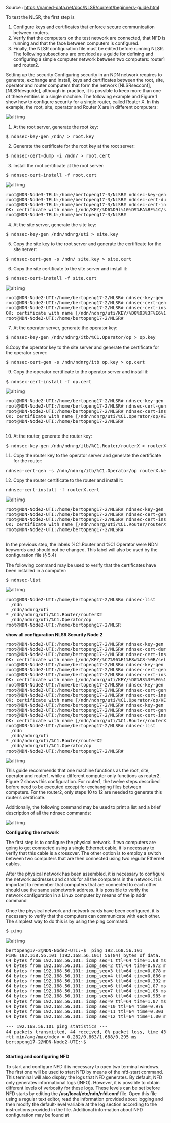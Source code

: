Source : https://named-data.net/doc/NLSR/current/beginners-guide.html

To test the NLSR, the first step is

1. Configure keys and certificates that enforce secure communication between routers.
2. Verify that the computers on the test network are connected, that NFD is running and that the face between computers is configured.
3. Finally, the NLSR configuration file must be edited before running NLSR. The following subsections are provided as a guide for defining and configuring a simple computer network between two computers: router1 and router2.

Setting up the security
Configuring security in an NDN network requires to generate, exchange and install, keys and certificates between the root, site, operator and router computers that form the network [NLSRsecconf], [NLSRdevguide], although in practice, it is possible to keep more than one of these entities in a single machine. The following example and Figure 1 show how to configure security for a single router, called Router X. In this example, the root, site, operator and Router X are in different computers:

![alt img](https://named-data.net/doc/NLSR/current/_images/security_comp.png)


1. At the root server, generate the root key:

<pre>
$ ndnsec-key-gen /ndn/ > root.key
</pre>

2. Generate the certificate for the root key at the root server:
<pre>
$ ndnsec-cert-dump -i /ndn/ > root.cert
</pre>

3. Install the root certificate at the root server:
<pre>
$ ndnsec-cert-install -f root.cert
</pre>

![alt img](https://github.com/syaifulahdan/Mini-NDN-Work/blob/main/Assignment%202:NDNrg-Topology/NDNrg-Image-Node3/NLSR-Image-Node3/nslr-install-rootcert-node3.png)
<pre>
root@NDN-Node3-TELU:/home/bertopeng17-3/NLSR# ndnsec-key-gen /ndn/ > root.key
root@NDN-Node3-TELU:/home/bertopeng17-3/NLSR# ndnsec-cert-dump -i /ndn/ > root.cert
root@NDN-Node3-TELU:/home/bertopeng17-3/NLSR# ndnsec-cert-install -f root.cert
OK: certificate with name [/ndn/KEY/%D6%D9l%10%D9%FA%BF%1C/self/v=1634799970312] has been successfully installed
root@NDN-Node3-TELU:/home/bertopeng17-3/NLSR# 
</pre>

4. At the site server, generate the site key:
<pre>
$ ndnsec-key-gen /ndn/ndnrg/uti > site.key
</pre>

5. Copy the site key to the root server and generate the certificate for the site server:
<pre>
$ ndnsec-cert-gen -s /ndn/ site.key > site.cert
</pre>


6. Copy the site certificate to the site server and install it:
<pre>
$ ndnsec-cert-install -f site.cert
</pre>

![alt img](https://github.com/syaifulahdan/Mini-NDN-Work/blob/main/Assignment%202:NDNrg-Topology/NDNrg-Image-Node2/NLSR-Image-Node2/nslr-install-sitecert-node2.png)
<pre>
root@NDN-Node2-UTI:/home/bertopeng17-2/NLSR# ndnsec-key-gen /ndn/ndnrg/uti > site.key
root@NDN-Node2-UTI:/home/bertopeng17-2/NLSR# ndnsec-cert-gen -s /ndn/ site.key > site.cert
root@NDN-Node2-UTI:/home/bertopeng17-2/NLSR# ndnsec-cert-install -f site.cert
OK: certificate with name [/ndn/ndnrg/uti/KEY/%D0%93%3F%E6%14%BB%22j/NA/v=1633717793473] has been successfully installed
root@NDN-Node2-UTI:/home/bertopeng17-2/NLSR# 
</pre>

7. At the operator server, generate the operator key:
<pre>
$ ndnsec-key-gen /ndn/ndnrg/itb/%C1.Operator/op > op.key
</pre>

8.Copy the operator key to the site server and generate the certificate for the operator server:
<pre>
$ ndnsec-cert-gen -s /ndn/ndnrg/itb op.key > op.cert
</pre>

9. Copy the operator certificate to the operator server and install it:
<pre>
$ ndnsec-cert-install -f op.cert
</pre>

![alt img](https://github.com/syaifulahdan/Mini-NDN-Work/blob/main/Assignment%202:NDNrg-Topology/NDNrg-Image-Node2/NLSR-Image-Node2/nslr-install-operatorcert-node2.png)

<pre>
root@NDN-Node2-UTI:/home/bertopeng17-2/NLSR# ndnsec-key-gen /ndn/ndnrg/uti/%C1.Operator/op > op.key
root@NDN-Node2-UTI:/home/bertopeng17-2/NLSR# ndnsec-cert-gen -s /ndn/ndnrg/uti op.key > op.cert
root@NDN-Node2-UTI:/home/bertopeng17-2/NLSR# ndnsec-cert-install -f op.cert
OK: certificate with name [/ndn/ndnrg/uti/%C1.Operator/op/KEY/%E8%D08%09%85%EB%FD%1D/NA/v=1633718199068] has been successfully installed
root@NDN-Node2-UTI:/home/bertopeng17-2/NLSR# 

</pre>

10. At the router, generate the router key:
<pre>
$ ndnsec-key-gen /ndn/ndnrg/itb/%C1.Router/routerX > routerX.key
</pre>

11. Copy the router key to the operator server and generate the certificate for the router:
<pre>
ndnsec-cert-gen -s /ndn/ndnrg/itb/%C1.Operator/op routerX.key > routerX.cert
</pre>

12. Copy the router certificate to the router and install it:
<pre>
ndnsec-cert-install -f routerX.cert
</pre>
![alt img](https://github.com/syaifulahdan/Mini-NDN-Work/blob/main/Assignment%202:NDNrg-Topology/NDNrg-Image-Node2/NLSR-Image-Node2/nslr-install-routertcert-node2.png)
<pre>
root@NDN-Node2-UTI:/home/bertopeng17-2/NLSR# ndnsec-key-gen /ndn/ndnrg/uti/%C1.Router/routerX2 > routerX2.key
root@NDN-Node2-UTI:/home/bertopeng17-2/NLSR# ndnsec-cert-gen -s /ndn/ndnrg/uti/%C1.Operator/op routerX2.key > routerX2.cert
root@NDN-Node2-UTI:/home/bertopeng17-2/NLSR# ndnsec-cert-install -f routerX2.cert
OK: certificate with name [/ndn/ndnrg/uti/%C1.Router/routerX2/KEY/%26%F7%D1%03m%C04z/NA/v=1633718745400] has been successfully installed
root@NDN-Node2-UTI:/home/bertopeng17-2/NLSR# 

</pre>

In the previous step, the labels %C1.Router and %C1.Operator were NDN keywords and should not be changed. This label will also be used by the configuration file (§ 5.4)

The following command may be used to verify that the certificates have been installed in a computer:
<pre>
$ ndnsec-list
</pre>

![alt img](https://github.com/syaifulahdan/Mini-NDN-Work/blob/main/Assignment%202:NDNrg-Topology/NDNrg-Image-Node2/NLSR-Image-Node2/nslr-ndnsec-list-node2.png)

<pre>
root@NDN-Node2-UTI:/home/bertopeng17-2/NLSR# ndnsec-list 
  /ndn
  /ndn/ndnrg/uti
* /ndn/ndnrg/uti/%C1.Router/routerX2
  /ndn/ndnrg/uti/%C1.Operator/op
root@NDN-Node2-UTI:/home/bertopeng17-2/NLSR
</pre>

<b>show all configuration NLSR Security Node 2</b>
<pre>
root@NDN-Node2-UTI:/home/bertopeng17-2/NLSR# ndnsec-key-gen /ndn/ > root.key
root@NDN-Node2-UTI:/home/bertopeng17-2/NLSR# ndnsec-cert-dump -i /ndn/ > root.cert
root@NDN-Node2-UTI:/home/bertopeng17-2/NLSR# ndnsec-cert-install -f root.cert
OK: certificate with name [/ndn/KEY/%C7%96%E1%E8w%C8-%0B/self/v=1633716835538] has been successfully installed
root@NDN-Node2-UTI:/home/bertopeng17-2/NLSR# ndnsec-key-gen /ndn/ndnrg/uti > site.key
root@NDN-Node2-UTI:/home/bertopeng17-2/NLSR# ndnsec-cert-gen -s /ndn/ site.key > site.cert
root@NDN-Node2-UTI:/home/bertopeng17-2/NLSR# ndnsec-cert-install -f site.cert
OK: certificate with name [/ndn/ndnrg/uti/KEY/%D0%93%3F%E6%14%BB%22j/NA/v=1633717793473] has been successfully installed
root@NDN-Node2-UTI:/home/bertopeng17-2/NLSR# ndnsec-key-gen /ndn/ndnrg/uti/%C1.Operator/op > op.key
root@NDN-Node2-UTI:/home/bertopeng17-2/NLSR# ndnsec-cert-gen -s /ndn/ndnrg/uti op.key > op.cert
root@NDN-Node2-UTI:/home/bertopeng17-2/NLSR# ndnsec-cert-install -f op.cert
OK: certificate with name [/ndn/ndnrg/uti/%C1.Operator/op/KEY/%E8%D08%09%85%EB%FD%1D/NA/v=1633718199068] has been successfully installed
root@NDN-Node2-UTI:/home/bertopeng17-2/NLSR# ndnsec-key-gen /ndn/ndnrg/uti/%C1.Router/routerX2 > routerX2.key
root@NDN-Node2-UTI:/home/bertopeng17-2/NLSR# ndnsec-cert-gen -s /ndn/ndnrg/uti/%C1.Operator/op routerX2.key > routerX2.cert
root@NDN-Node2-UTI:/home/bertopeng17-2/NLSR# ndnsec-cert-install -f routerX2.cert
OK: certificate with name [/ndn/ndnrg/uti/%C1.Router/routerX2/KEY/%26%F7%D1%03m%C04z/NA/v=1633718745400] has been successfully installed
root@NDN-Node2-UTI:/home/bertopeng17-2/NLSR# ndnsec-list 
  /ndn
  /ndn/ndnrg/uti
* /ndn/ndnrg/uti/%C1.Router/routerX2
  /ndn/ndnrg/uti/%C1.Operator/op
root@NDN-Node2-UTI:/home/bertopeng17-2/NLSR# 
</pre>

![alt img](https://github.com/syaifulahdan/Mini-NDN-Work/blob/main/Assignment%202:NDNrg-Topology/NDNrg-Image-Node2/NLSR-Image-Node2/all-configuration-nlsr-security.png)



This guide recommends that one machine functions as the root, site, operator and router1, while a different computer only functions as router2. Figure 2 shows this configuration. For router1, the twelve steps described before need to be executed except for exchanging files between computers. For the router2, only steps 10 to 12 are needed to generate this router’s certificate.

Additionally, the following command may be used to print a list and a brief description of all the ndnsec commands:


![alt img](https://github.com/syaifulahdan/Mini-NDN-Work/blob/main/Assignment%202:NDNrg-Topology/NDNrg-Image-Topology/network-design2.png)

<b>Configuring the network</b>

The first step is to configure the physical network. If two computers are going to get connected using a single Ethernet cable, it is necessary to verify that this cable is a crossover. The other option is to employ a switch between two computers that are then connected using two regular Ethernet cables.

After the physical network has been assembled, it is necessary to configure the network addresses and cards for all the computers in the network. It is important to remember that computers that are connected to each other should use the same subnetwork address. It is possible to verify the network configuration in a Linux computer by means of the ip addr command

Once the physical network and network cards have been configured, it is necessary to verify that the computers can communicate with each other. The simplest way to do this is by using the ping command:

<pre>
$ ping <remote-ip-address>
</pre>

![alt img](https://github.com/syaifulahdan/Mini-NDN-Work/blob/main/Assignment%202:NDNrg-Topology/NDNrg-Image-Node2/NLSR-Image-Node2/nslr-ping-remote-pc1.png)

<pre>
bertopeng17-2@NDN-Node2-UTI:~$  ping 192.168.56.101
PING 192.168.56.101 (192.168.56.101) 56(84) bytes of data.
64 bytes from 192.168.56.101: icmp_seq=1 ttl=64 time=1.68 ms
64 bytes from 192.168.56.101: icmp_seq=2 ttl=64 time=0.972 ms
64 bytes from 192.168.56.101: icmp_seq=3 ttl=64 time=0.878 ms
64 bytes from 192.168.56.101: icmp_seq=4 ttl=64 time=0.886 ms
64 bytes from 192.168.56.101: icmp_seq=5 ttl=64 time=0.392 ms
64 bytes from 192.168.56.101: icmp_seq=6 ttl=64 time=1.07 ms
64 bytes from 192.168.56.101: icmp_seq=7 ttl=64 time=1.05 ms
64 bytes from 192.168.56.101: icmp_seq=8 ttl=64 time=0.985 ms
64 bytes from 192.168.56.101: icmp_seq=9 ttl=64 time=1.07 ms
64 bytes from 192.168.56.101: icmp_seq=10 ttl=64 time=0.976 ms
64 bytes from 192.168.56.101: icmp_seq=11 ttl=64 time=0.303 ms
64 bytes from 192.168.56.101: icmp_seq=12 ttl=64 time=1.00 ms

--- 192.168.56.101 ping statistics ---
44 packets transmitted, 44 received, 0% packet loss, time 43408ms
rtt min/avg/max/mdev = 0.282/0.863/1.688/0.295 ms
bertopeng17-2@NDN-Node2-UTI:~$ 

</pre>

<b>Starting and configuring NFD</b>

To start and configure NFD it is necessary to open two terminal windows. The first one will be used to start NFD by means of the nfd-start command. This terminal will also display the logs that NFD generates. By default, NFD only generates informational logs (INFO). However, it is possible to obtain different levels of verbosity for these logs. These levels can be set before NFD starts by editing the <b>/usr/local/etc/ndn/nfd.conf</b> file. Open this file using a regular text editor, read the information provided about logging and then modify the default-level variable at the log section according to the instructions provided in the file. Additional information about NFD configuration may be found at
